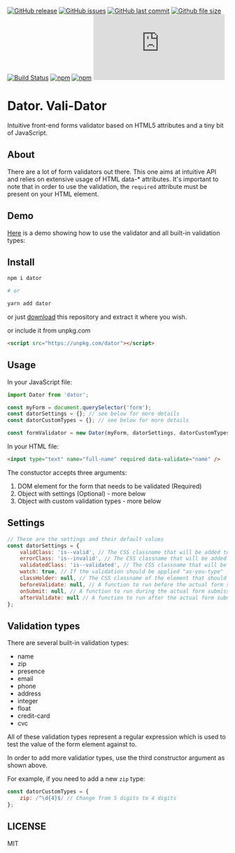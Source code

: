 [![GitHub release](https://img.shields.io/github/release/scriptex/dator.svg)](https://github.com/scriptex/dator/releases/latest)
[![GitHub issues](https://img.shields.io/github/issues/scriptex/dator.svg)](https://github.com/scriptex/dator/issues)
[![GitHub last commit](https://img.shields.io/github/last-commit/scriptex/dator.svg)](https://github.com/scriptex/dator/commits/master)
[![Github file size](https://img.shields.io/github/size/scriptex/dator/dist/dator.min.js.svg)](https://github.com/scriptex/dator)
[![Build Status](https://travis-ci.org/scriptex/dator.svg?branch=master)](https://travis-ci.org/scriptex/dator)
[![npm](https://img.shields.io/npm/dt/dator.svg)](https://www.npmjs.com/package/dator)
[![npm](https://img.shields.io/npm/v/dator.svg)](https://www.npmjs.com/package/dator)
[![Analytics](https://ga-beacon.appspot.com/UA-83446952-1/github.com/scriptex/dator/README.md)](https://github.com/scriptex/dator/)

# Dator. Vali-Dator

Intuitive front-end forms validator based on HTML5 attributes and a tiny bit of JavaScript.

## About

There are a lot of form validators out there. This one aims at intuitive API and relies on extensive usage of HTML data-\* attributes.
It's important to note that in order to use the validation, the `required` attribute must be present on your HTML element.

## Demo

[Here](https://github.com/scriptex/dator/blob/master/demo/index.html) is a demo showing how to use the validator and all built-in validation types:

## Install

```bash
npm i dator

# or

yarn add dator
```

or just [download](https://github.com/scriptex/dator/archive/master.zip) this repository and extract it where you wish.

or include it from unpkg.com

```html
<script src="https://unpkg.com/dator"></script>
```

## Usage

In your JavaScript file:

```javascript
import Dator from 'dator';

const myForm = document.querySelector('form');
const datorSettings = {}; // see below for more details
const datorCustomTypes = {}; // see below for more details

const formValidator = new Dator(myForm, datorSettings, datorCustomTypes);
```

In your HTML file:

```html
<input type="text" name="full-name" required data-validate="name" />
```

The constuctor accepts three arguments:

1. DOM element for the form that needs to be validated (Required)
2. Object with settings (Optional) - more below
3. Object with custom validation types - more below

## Settings

```javascript
// These are the settings and their default values
const datorSettings = {
	validClass: 'is--valid', // The CSS classname that will be added to a valid form element
	errorClass: 'is--invalid', // The CSS classname that will be added to an invalid form element
	validatedClass: 'is--validated', // The CSS classname that will be added to the validated form
	watch: true, // If the validation should be applied "as-you-type"
	classHolder: null, // The CSS classname of the element that should receive the `validClass` and `invalidClass`
	beforeValidate: null, // A function to run before the actual form submission
	onSubmit: null, // A function to run during the actual form submission
	afterValidate: null // A function to run after the actual form submission
};
```

## Validation types

There are several built-in validation types:

-   name
-   zip
-   presence
-   email
-   phone
-   address
-   integer
-   float
-   credit-card
-   cvc

All of these validation types represent a regular expression which is used to test the value of the form element against to.

In order to add more validatior types, use the third constructor argument as shown above.

For example, if you need to add a new `zip` type:

```javascript
const datorCustomTypes = {
	zip: /^\d{4}$/ // Change from 5 digits to 4 digits
};
```

## LICENSE

MIT
